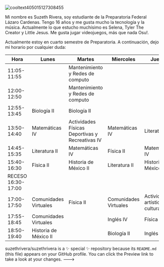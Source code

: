 ![cooltext405015127308455](https://user-images.githubusercontent.com/99761740/155261685-c1528f2b-6078-4185-8432-08c72df25462.gif)


Mi nombre es Suzeth Rivera, soy estudiante de la Preparatoria Federal Lázaro Cardenas. Tengo 16 años y me gusta mucho la tecnología y la música. 
Actualmente lo que estucho muchísimo es Selena, Tyler The Creator y Little Jesus. Me gusta jugar videojuegos, más que nada Osu!.

Actualmente estoy en cuarto semestre de Preparatoria. A continuación, dejo mi horario por cualquier duda: 

| Hora               | Lunes                   | Martes                                            | Miercoles             | Jueves                                 | Viernes                           |
|--------------------|-------------------------|---------------------------------------------------|-----------------------|----------------------------------------|-----------------------------------|
| 11:05-11:55        |                         | Mantenimiento y Redes de computo                  |                       |                                        | Mantenimiento y Redes de computo  |
| 12:00-12:50        |                         | Mantenimiento y Redes de computo                  |                       |                                        | Mantenimiento y Redes  de computo |
| 12:55-13:45        | Biología II             | Biología II                                       |                       |                                        | Matemáticas IV                    |
| 13:50-14:40        | Matemáticas IV          | Actividades Físicas  Deportivas y Recreativas  IV | Matemáticas IV        | Literatura II                          | Biología II                       |
| 14:45-15:35        | Literatura II           | Matemáticas IV                                    | Física II             | Matemáticas IV                         | Física II                         |
| 15:40-16:30        | Física II               | Historia de México II                             | Literatura II         | Historia de México II                  | Inglés IV                         |
| RECESO 16:30-17:00 |                         |                                                   |                       |                                        |                                   |
| 17:00-17:50        | Comunidades  Virtuales  | Física II                                         | Comunidades Virtuales | Actividades artísticas y culturales IV |                                   |
| 17:55-18:45        | Comunidades  Virtuales  |                                                   | Inglés IV             | Física II                              |                                   |
| 18:50-19:40        | Historia  de  México II |                                                   | Biología II           | Inglés IV                              |                                   |

suzethrivera/suzethrivera is a ✨ special ✨ repository because its `README.md` (this file) appears on your GitHub profile.
You can click the Preview link to take a look at your changes.
--->
